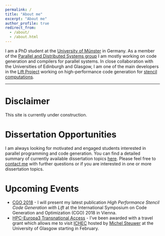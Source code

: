 ```yaml
---
permalink: /
title: "About me"
excerpt: "About me"
author_profile: true
redirect_from: 
  - /about/
  - /about.html
---
```


I am a PhD student at the [University of Münster](https://www.uni-muenster.de/en/) in Germany. 
As a member of the [Parallel and Distributed Systems group](https://www.uni-muenster.de/PVS/en/index.html) I am mostly working on code generation and compilers for parallel systems.
In close collaboration with the Universities of Edinburgh and Glasgow, I am one of the main developers in the [Lift Project](http://www.lift-project.org) working on high-performance code generation for [stencil computations](http://www.lift-project.org/stencils).

---

Disclaimer
======
This site is currently under construction.

Dissertation Opportunities
======
I am always looking for motivated and engaged students interested in parallel programming and code generation.
You can find a detailed summary of currently available dissertation topics [here](/research/).
Please feel free to [contact me](/contact/) with further questions or if you are interested in one or more dissertation topics.

Upcoming Events
======
* [CGO 2018](http://cgo.org/cgo2018/) - I will present my latest publication _High Performance Stencil Code Generation with Lift_ at the International Symposium on Code Generation and Optimization (CGO) 2018 in Vienna.
* [HPC-Europa3 Transnational Access](http://www.hpc-europa.eu/) - I've been awarded with a travel grant which allows me to visit [ICHEC](https://www.ichec.ie/) hosted by [Michel Steuwer](http://michel.steuwer.info/) at the University of Glasgow starting in February.
